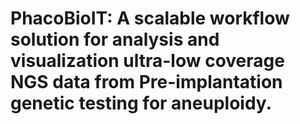 # PhacoBioIT: A scalable workflow solution for analysis and visualization ultra-low coverage NGS data from Pre-implantation genetic testing for aneuploidy.
